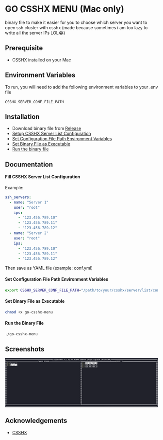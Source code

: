 
# GO CSSHX MENU (Mac only)

binary file to make it easier for you to choose which server you want to open ssh cluster with csshx (made because sometimes i am too lazy to write all the server IPs LOL😂)

## Prerequisite
- CSSHX installed on your Mac

## Environment Variables

To run, you will need to add the following environment variables to your .env file

`CSSHX_SERVER_CONF_FILE_PATH`


## Installation

- Download binary file from [Release](https://github.com/dnridwn/go-csshx-menu/releases)
- [Setup CSSHX Server List Configuration](#fill-csshx-server-list-configuration)
- [Set Configuration File Path Environment Variables](#set-configuration-file-path-environment-variables)
- [Set Binary File as Executable](#set-binary-file-as-executable)
- [Run the binary file](#run-the-binary-file)
## Documentation

#### Fill CSSHX Server List Configuration
Example:
```yaml
ssh_servers:
  - name: "Server 1"
    user: "root"
    ips:
      - "123.456.789.10"
      - "123.456.789.11"
      - "123.456.789.12"
  - name: "Server 2"
    user: "root"
    ips:
      - "123.456.789.10"
      - "123.456.789.11"
      - "123.456.789.12"
```
Then save as YAML file (example: conf.yml)

#### Set Configuration File Path Environment Variables
```bash
export CSSHX_SERVER_CONF_FILE_PATH="/path/to/your/csshx/server/list/conf/file.yml"
```

#### Set Binary File as Executable
```bash
chmod +x go-csshx-menu
```

#### Run the Binary File
```bash
./go-csshx-menu
```
## Screenshots

![App Screenshot](./screenshots/home_v2.png)


## Acknowledgements

 - [CSSHX](https://github.com/brockgr/csshx)

